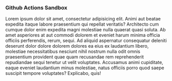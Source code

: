 ### Github Actions Sandbox

Lorem ipsum dolor sit amet, consectetur adipisicing elit. Animi aut beatae 
expedita itaque labore praesentium qui repellat veritatis? Architecto cum 
cumque dolor enim expedita magni molestiae nulla quaerat quasi soluta. Ab 
amet asperiores at aut commodi dolorem et eveniet harum minima officia 
officiis perferendis, rerum, sequi. Ad aliquid aspernatur consequatur 
deleniti deserunt dolor dolore dolorem dolores ea eius ex laudantium 
libero, molestiae necessitatibus nesciunt nihil nostrum nulla odit omnis
praesentium provident quae quam recusandae rem reprehenderit repudiandae
sequi tenetur ut velit voluptates. Accusamus animi cupiditate, eaque 
eveniet laudantium minus molestiae, natus officiis porro quod saepe
suscipit tempore voluptates? Explicabo, quis!
